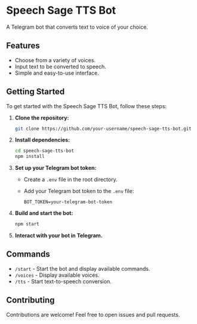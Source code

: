 # Speech Sage TTS Bot

A Telegram bot that converts text to voice of your choice.

## Features

- Choose from a variety of voices.
- Input text to be converted to speech.
- Simple and easy-to-use interface.

## Getting Started

To get started with the Speech Sage TTS Bot, follow these steps:

1. **Clone the repository:**

    ```bash
    git clone https://github.com/your-username/speech-sage-tts-bot.git
    ```

2. **Install dependencies:**

    ```bash
    cd speech-sage-tts-bot
    npm install
    ```

3. **Set up your Telegram bot token:**

    - Create a `.env` file in the root directory.
    - Add your Telegram bot token to the `.env` file:

        ```
        BOT_TOKEN=your-telegram-bot-token
        ```

4. **Build and start the bot:**

    ```bash
    npm start
    ```

5. **Interact with your bot in Telegram.**

## Commands

- `/start` - Start the bot and display available commands.
- `/voices` - Display available voices.
- `/tts` - Start text-to-speech conversion.

## Contributing

Contributions are welcome! Feel free to open issues and pull requests.


